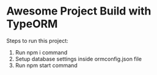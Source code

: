 # Awesome Project Build with TypeORM

Steps to run this project:

   1. Run npm i command
   2. Setup database settings inside ormconfig.json file
   3. Run npm start command

